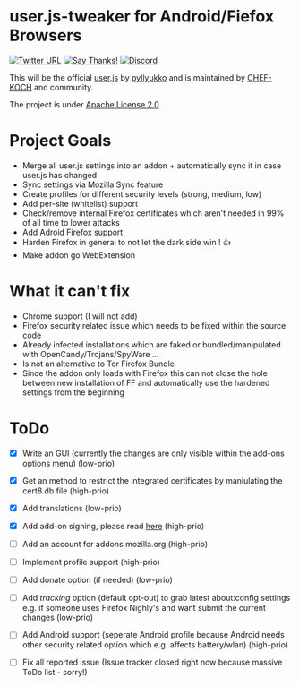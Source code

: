 # user.js-tweaker for Android/Fiefox Browsers

[![Twitter URL](https://img.shields.io/twitter/url/https/twitter.com/fold_left.svg?style=social&label=Follow%20%40CHEF-KOCH)](https://twitter.com/FZeven)
[![Say Thanks!](https://img.shields.io/badge/Say%20Thanks-!-1EAEDB.svg)](https://saythanks.io/to/CHEF-KOCH)
[![Discord](https://discordapp.com/api/guilds/204394292519632897/widget.png)](https://discord.me/NVinside)

This will be the official [user.js](https://github.com/pyllyukko/user.js) by [pyllyukko](https://github.com/pyllyukko) and is maintained by [CHEF-KOCH](https://github.com/CHEF-KOCH) and community. 

The project is under [Apache License 2.0](https://github.com/CHEF-KOCH/user.js-tweaker/blob/master/LICENSE).

# Project Goals

* Merge all user.js settings into an addon + automatically sync it in case user.js has changed 
* Sync settings via Mozilla Sync feature
* Create profiles for different security levels (strong, medium, low)
* Add per-site (whitelist) support
* Check/remove internal Firefox certificates which aren't needed in 99% of all time to lower attacks
* Add Adroid Firefox support
* Harden Firefox in general to not let the dark side win ! :+1:
* Make addon go WebExtension


# What it can't fix

* Chrome support (I will not add)
* Firefox security related issue which needs to be fixed within the source code
* Already infected installations which are faked or bundled/manipulated with OpenCandy/Trojans/SpyWare ... 
* Is not an alternative to Tor Firefox Bundle
* Since the addon only loads with Firefox this can not close the hole between new installation of FF and automatically use the hardened settings from the beginning 


# ToDo

- [x] Write an GUI (currently the changes are only visible within the add-ons options menu) (low-prio)
- [x] Get an method to restrict the integrated certificates by maniulating the cert8.db file (high-prio)
- [x] Add translations (low-prio)
- [x] Add add-on signing, please read [here](https://wiki.mozilla.org/Addons/Extension_Signing) (high-prio)
- [ ] Add an account for addons.mozilla.org (high-prio)
- [ ] Implement profile support (high-prio)
- [ ] Add donate option (if needed) (low-prio)
- [ ] Add _tracking_ option (default opt-out) to grab latest about:config settings e.g. if someone uses Firefox Nighly's and want submit the current changes (low-prio)
- [ ] Add Android support (seperate Android profile because Android needs other security related option which e.g. affects battery/wlan) (high-prio)
- [ ] Fix all reported issue (Issue tracker closed right now because massive ToDo list - sorry!)

